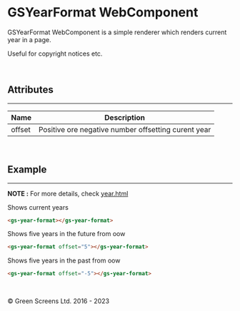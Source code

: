 # GSYearFormat WebComponent

GSYearFormat WebComponent is a simple renderer which renders current year in a page.

Useful for copyright notices etc.

<br>

## Attributes 
---

| Name               | Description                                              |
|--------------------|----------------------------------------------------------|
| offset             | Positive ore negative number offsetting curent year      | 

<br>

## Example
---

**NOTE :** 
For more details, check [year.html](../../demos/intl/year.html)

Shows current years

```html
<gs-year-format></gs-year-format>
```

Shows five years in the future from oow

```html
<gs-year-format offset="5"></gs-year-format>
```

Shows five years in the past from oow

```html
<gs-year-format offset="-5"></gs-year-format>
```
<br>

&copy; Green Screens Ltd. 2016 - 2023
